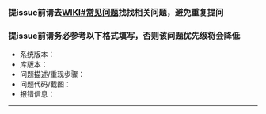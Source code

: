### 提issue前请去[**WIKI#常见问题**](https://github.com/razerdp/BasePopup/wiki/%E5%B8%B8%E8%A7%81%E9%97%AE%E9%A2%98)找找相关问题，避免重复提问
### 提issue前请务必参考以下格式填写，否则该问题优先级将会降低

 - 系统版本：
 - 库版本：
 - 问题描述/重现步骤：
 - 问题代码/截图：
 - 报错信息：

---
